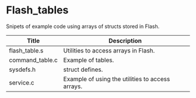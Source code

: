 Flash_tables
================
Snipets of example code using arrays of structs stored in Flash.  

| Title                | Description
| ------------------- | --------------------------------------------------------  
| flash_table.s | Utilities to access arrays in Flash.  
| command_table.c | Example of tables.  
| sysdefs.h | struct defines.  
| service.c | Example of using the utilities to access arrays.  
